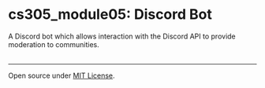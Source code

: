 # cs305_module05: Discord Bot
A Discord bot which allows interaction with the Discord API to provide moderation to communities.<br><br>

---
Open source under [MIT License](https://github.com/EduardoDeLaR/cs305_module05/blob/main/LICENSE.md).<br><br>

